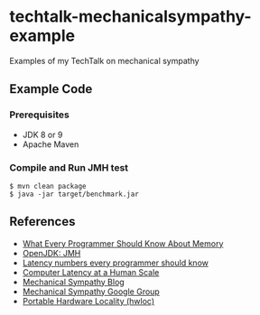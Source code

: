 # techtalk-mechanicalsympathy-example

Examples of my TechTalk on mechanical sympathy 

## Example Code
### Prerequisites
* JDK 8 or 9
* Apache Maven

### Compile and Run JMH test
```
$ mvn clean package
$ java -jar target/benchmark.jar
```

## References
- [What Every Programmer Should Know About Memory](futuretech.blinkenlights.nl/misc/cpumemory.pdf)
- [OpenJDK: JMH](openjdk.java.net/projects/code-tools/jmh/)
- [Latency numbers every programmer should know](https://gist.github.com/priyadarshan/bd9f864a69d53027ce57910cde854771)
- [Computer Latency at a Human Scale](www.prowesscorp.com/computer-latency-at-a-human-scale/)
- [Mechanical Sympathy Blog](https://mechanical-sympathy.blogspot.ch/)
- [Mechanical Sympathy Google Group](https://groups.google.com/forum/#!forum/mechanical-sympathy)
- [Portable Hardware Locality (hwloc)](https://www.open-mpi.org/projects/hwloc/)

